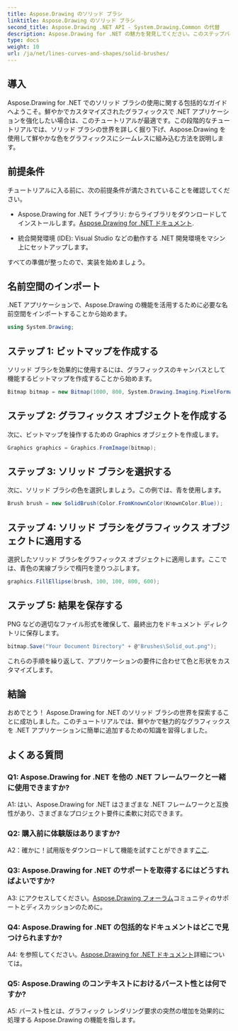 ```yaml
---
title: Aspose.Drawing のソリッド ブラシ
linktitle: Aspose.Drawing のソリッド ブラシ
second_title: Aspose.Drawing .NET API - System.Drawing.Common の代替
description: Aspose.Drawing for .NET の魅力を発見してください。このステップバイステップのガイドでソリッド ブラシをマスターして、鮮やかなグラフィックを作成します。
type: docs
weight: 10
url: /ja/net/lines-curves-and-shapes/solid-brushes/
---
```

## 導入

Aspose.Drawing for .NET でのソリッド ブラシの使用に関する包括的なガイドへようこそ。鮮やかでカスタマイズされたグラフィックスで .NET アプリケーションを強化したい場合は、このチュートリアルが最適です。この段階的なチュートリアルでは、ソリッド ブラシの世界を詳しく掘り下げ、Aspose.Drawing を使用して鮮やかな色をグラフィックスにシームレスに組み込む方法を説明します。

## 前提条件

チュートリアルに入る前に、次の前提条件が満たされていることを確認してください。

-  Aspose.Drawing for .NET ライブラリ: からライブラリをダウンロードしてインストールします。[Aspose.Drawing for .NET ドキュメント](https://reference.aspose.com/drawing/net/).

- 統合開発環境 (IDE): Visual Studio などの動作する .NET 開発環境をマシン上にセットアップします。

すべての準備が整ったので、実装を始めましょう。

## 名前空間のインポート

.NET アプリケーションで、Aspose.Drawing の機能を活用するために必要な名前空間をインポートすることから始めます。

```csharp
using System.Drawing;
```

## ステップ 1: ビットマップを作成する

ソリッド ブラシを効果的に使用するには、グラフィックスのキャンバスとして機能するビットマップを作成することから始めます。

```csharp
Bitmap bitmap = new Bitmap(1000, 800, System.Drawing.Imaging.PixelFormat.Format32bppPArgb);
```

## ステップ 2: グラフィックス オブジェクトを作成する

次に、ビットマップを操作するための Graphics オブジェクトを作成します。

```csharp
Graphics graphics = Graphics.FromImage(bitmap);
```

## ステップ 3: ソリッド ブラシを選択する

次に、ソリッド ブラシの色を選択しましょう。この例では、青を使用します。

```csharp
Brush brush = new SolidBrush(Color.FromKnownColor(KnownColor.Blue));
```

## ステップ 4: ソリッド ブラシをグラフィックス オブジェクトに適用する

選択したソリッド ブラシをグラフィックス オブジェクトに適用します。ここでは、青色の実線ブラシで楕円を塗りつぶします。

```csharp
graphics.FillEllipse(brush, 100, 100, 800, 600);
```

## ステップ 5: 結果を保存する

PNG などの適切なファイル形式を確保して、最終出力をドキュメント ディレクトリに保存します。

```csharp
bitmap.Save("Your Document Directory" + @"Brushes\Solid_out.png");
```

これらの手順を繰り返して、アプリケーションの要件に合わせて色と形状をカスタマイズします。

## 結論

おめでとう！ Aspose.Drawing for .NET のソリッド ブラシの世界を探索することに成功しました。このチュートリアルでは、鮮やかで魅力的なグラフィックスを .NET アプリケーションに簡単に追加するための知識を習得しました。

## よくある質問

### Q1: Aspose.Drawing for .NET を他の .NET フレームワークと一緒に使用できますか?

A1: はい、Aspose.Drawing for .NET はさまざまな .NET フレームワークと互換性があり、さまざまなプロジェクト要件に柔軟に対応できます。

### Q2: 購入前に体験版はありますか?

A2：確かに！試用版をダウンロードして機能を試すことができます[ここ](https://releases.aspose.com/).

### Q3: Aspose.Drawing for .NET のサポートを取得するにはどうすればよいですか?

 A3: にアクセスしてください。[Aspose.Drawing フォーラム](https://forum.aspose.com/c/diagram/17)コミュニティのサポートとディスカッションのために。

### Q4: Aspose.Drawing for .NET の包括的なドキュメントはどこで見つけられますか?

A4: を参照してください。[Aspose.Drawing for .NET ドキュメント](https://reference.aspose.com/drawing/net/)詳細については。

### Q5: Aspose.Drawing のコンテキストにおけるバースト性とは何ですか?

A5: バースト性とは、グラフィック レンダリング要求の突然の増加を効果的に処理する Aspose.Drawing の機能を指します。